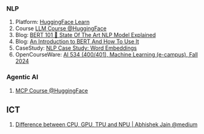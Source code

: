 ### NLP
1. Platform: [HuggingFace Learn](https://huggingface.co/learn)
2. Course [LLM Course @HuggingFace](https://huggingface.co/learn/llm-course/chapter0/1?fw=pt)
3. Blog: [BERT 101 🤗 State Of The Art NLP Model Explained](https://huggingface.co/blog/bert-101)
4. Blog: [An Introduction to BERT And How To Use It](https://wandb.ai/mukilan/BERT_Sentiment_Analysis/reports/An-Introduction-to-BERT-And-How-To-Use-It--VmlldzoyNTIyOTA1)
5. CaseStudy: [NLP Case Study: Word Embeddings](https://web.engr.oregonstate.edu/~huanlian/teaching/ML/2024fall/unit4/word_embeddings.html#exploration-4.2-nlp-case-study-word-embeddings)
6. OpenCourseWare: [AI 534 (400/401), Machine Learning (e-campus), Fall 2024](https://web.engr.oregonstate.edu/~huanlian/teaching/ML/2024fall/)


### Agentic AI
1. [MCP Course @HuggingFace](https://huggingface.co/learn/mcp-course/unit0/introduction)



## ICT
1. [Difference between CPU, GPU, TPU and NPU | Abhishek Jain @medium](https://medium.com/@abhishekjainindore24/difference-between-cpu-gpu-tpu-and-npu-09fca09f0bb6)
